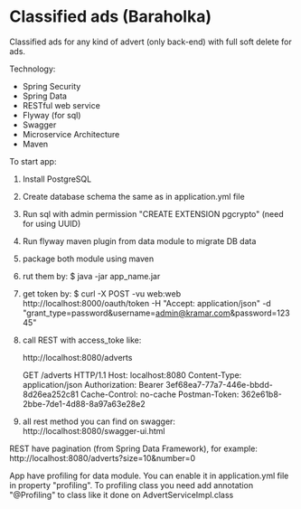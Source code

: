# Classified ads (Baraholka)

Classified ads for any kind of advert (only back-end) with full soft delete for ads.

Technology:
- Spring Security
- Spring Data
- RESTful web service 
- Flyway (for sql)
- Swagger
- Microservice Architecture 
- Maven


To start app:
 1. Install PostgreSQL
 2. Create database schema the same as in application.yml file
 3. Run sql with admin permission "CREATE EXTENSION pgcrypto" (need for using UUID)
 4. Run flyway maven plugin from data module to migrate DB data
 5. package both module using maven
 6. rut them by: $ java -jar app_name.jar
 7. get token by: $ curl -X POST -vu web:web http://localhost:8000/oauth/token  -H "Accept: application/json" -d "grant_type=password&username=admin@kramar.com&password=12345"
 8. call REST with access_toke like:
    
    http://localhost:8080/adverts
    
    GET /adverts HTTP/1.1
    Host: localhost:8080
    Content-Type: application/json
    Authorization: Bearer 3ef68ea7-77a7-446e-bbdd-8d26ea252c81
    Cache-Control: no-cache
    Postman-Token: 362e61b8-2bbe-7de1-4d88-8a97a63e28e2

 9. all rest method you can find on swagger:
    http://localhost:8080/swagger-ui.html
    

REST have pagination (from Spring Data Framework), for example:
http://localhost:8080/adverts?size=10&number=0 


App have profiling for data module. 
You can enable it in application.yml file in property "profiling".
To profiling class you need add annotation "@Profiling" to class like it done on AdvertServiceImpl.class



